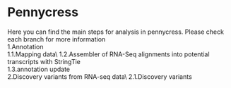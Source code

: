 # Pennycress
Here you can find the main steps for analysis in pennycress. Please check each branch for more information\
1.Annotation<br/>
1.1.Mapping data\ 
1.2.Assembler of RNA-Seq alignments into potential transcripts with StringTie\
1.3.annotation update\
2.Discovery variants from RNA-seq data\ 
2.1.Discovery variants
